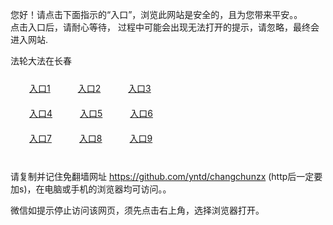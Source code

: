 您好！请点击下面指示的“入口”，浏览此网站是安全的，且为您带来平安。。 <br/>
点击入口后，请耐心等待， 过程中可能会出现无法打开的提示，请忽略，最终会进入网站. </br>

法轮大法在长春<br/>
<div style="padding:10px"><a style="margin:20px" target="_blank" href="https://d3fgqh1eo6mmdm.cloudfront.net/2Qpsp?ujlvltw" id="ccLink1" rel="nofollow">入口1</a> <a target="_blank" style="margin:20px" href="https://d3n8q0tmv9qe5g.cloudfront.net/2Qpsp?tzzog" id="ccLink2" rel="nofollow">入口2</a> <a style="margin:20px" target="_blank" href="https://d1t904e7th80ww.cloudfront.net/2Qpsp?cfdrh" id="ccLink3" rel="nofollow">入口3</a></div>

<div style="padding:10px" ><a style="margin:20px" target="_blank" href="https://d3fgqh1eo6mmdm.cloudfront.net/2Qpsp?ujlvltw" id="ccLink4" rel="nofollow">入口4</a> <a style="margin:20px" href="https://d3n8q0tmv9qe5g.cloudfront.net/2Qpsp?tzzog" target="_blank" id="ccLink5" rel="nofollow">入口5</a> <a style="margin:20px" href="https://d1t904e7th80ww.cloudfront.net/2Qpsp?cfdrh" target="_blank" id="ccLink6" rel="nofollow">入口6</a></div>

<div style="padding:10px"><a style="margin:20px" target="_blank" href="https://d3fgqh1eo6mmdm.cloudfront.net/2Qpsp?ujlvltw" id="ccLink7" rel="nofollow">入口7</a> <a style="margin:20px" href="https://d3n8q0tmv9qe5g.cloudfront.net/2Qpsp?tzzog" target="_blank" id="ccLink8" rel="nofollow">入口8</a> <a style="margin:20px" target="_blank" href="https://d1t904e7th80ww.cloudfront.net/2Qpsp?cfdrh" id="ccLink9" rel="nofollow">入口9</a></div>

<br/>



请复制并记住免翻墙网址 https://github.com/yntd/changchunzx (http后一定要加s)，在电脑或手机的浏览器均可访问。。<br/>

微信如提示停止访问该网页，须先点击右上角，选择浏览器打开。

